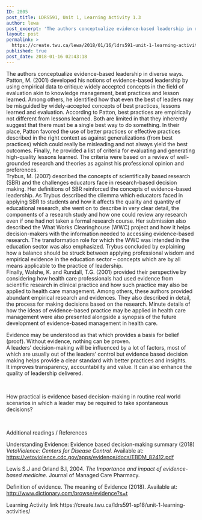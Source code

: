 ```yaml
---
ID: 2805
post_title: LDRS591, Unit 1, Learning Activity 1.3
author: lewa
post_excerpt: 'The authors conceptualize evidence-based leadership in diverse ways. Patton, M. (2001) developed his notions of evidence-based leadership by using empirical data to critique widely accepted concepts in the field of evaluation akin to knowledge management, best practices and lesson learned. Among others, he identified how that even the best of leaders may be misguided by [&hellip;]'
layout: post
permalink: >
  https://create.twu.ca/lewa/2018/01/16/ldrs591-unit-1-learning-activity-1-3/
published: true
post_date: 2018-01-16 02:43:18
---
```

<p>The authors conceptualize evidence-based leadership in diverse ways. Patton, M. (2001) developed his notions of evidence-based leadership by using empirical data to critique widely accepted concepts in the field of evaluation akin to knowledge management, best practices and lesson learned. Among others, he identified how that even the best of leaders may be misguided by widely-accepted concepts of best practices, lessons learned and evaluation. According to Patton, best practices are empirically not different from lessons learned. Both are limited in that they inherently suggest that there must be a single best way to do something. In their place, Patton favored the use of better practices or effective practices described in the right context as against generalizations (from best practices) which could really be misleading and not always yield the best outcomes. Finally, he provided a list of criteria for evaluating and generating high-quality lessons learned. The criteria were based on a review of well-grounded research and theories as against his professional opinion and preferences.<br />
Trybus, M. (2007) described the concepts of scientifically based research (SBR) and the challenges educators face in research-based decision making. Her definitions of SBR reinforced the concepts of evidence-based leadership. As Trybus described the dilemma which educators faced in applying SBR to students and how it affects the quality and quantity of educational research, she went on to describe in very clear detail, the components of a research study and how one could review any research even if one had not taken a formal research course. Her submission also described the What Works Clearinghouse (WWC) project and how it helps decision-makers with the information needed to accessing evidence-based research. The transformation role for which the WWC was intended in the education sector was also emphasized. Trybus concluded by explaining how a balance should be struck between applying professional wisdom and empirical evidence in the education sector – concepts which are by all means applicable to the practice of leadership.<br />
Finally, Walshe, K. and Rundall, T.G. (2001) provided their perspective by considering how health care professionals had used evidence from scientific research in clinical practice and how such practice may also be applied to health care management. Among others, these authors provided abundant empirical research and evidences. They also described in detail, the process for making decisions based on the research. Minute details of how the ideas of evidence-based practice may be applied in health care management were also presented alongside a synopsis of the future development of evidence-based management in health care.</p>
<p>Evidence may be understood as that which provides a basis for belief (proof). Without evidence, nothing can be proven.<br />
A leaders’ decision-making will be influenced by a lot of factors, most of which are usually out of the leaders’ control but evidence based decision making helps provide a clear standard with better practices and insights.<br />
It improves transparency, accountability and value. It can also enhance the quality of leadership delivered.</p>
<p>&nbsp;</p>
<p>How practical is evidence based decision-making in routine real world scenarios in which a leader may be required to take spontaneous decisions?</p>
<p>&nbsp;</p>
<p>Additional readings / References</p>
<p>Understanding Evidence: Evidence based decision-making summary (2018) <em>VetoViolence: Centers for Disease Control. </em>Available at: <a href="https://vetoviolence.cdc.gov/apps/evidence/docs/EBDM_82412.pdf">https://vetoviolence.cdc.gov/apps/evidence/docs/EBDM_82412.pdf</a></p>
<p>Lewis S.J and Orland B.I, 2004. <em>The Importance and impact of evidence-based medicine</em>. Journal of Managed Care Pharmacy.</p>
<p>Definition of evidence. The meaning of Evidence (2018). Available at: <a href="http://www.dictionary.com/browse/evidence?s=t">http://www.dictionary.com/browse/evidence?s=t</a></p>
<p>Learning Activity link https://create.twu.ca/ldrs591-sp18/unit-1-learning-activities/</p>
<p>&nbsp;</p>